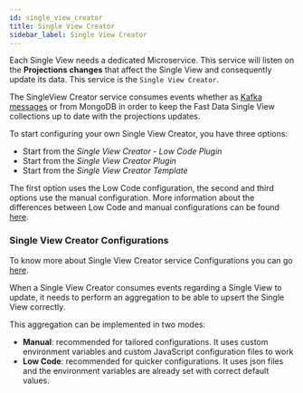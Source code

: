 ```yaml
---
id: single_view_creator
title: Single View Creator
sidebar_label: Single View Creator
---
```


Each Single View needs a dedicated Microservice. This service will listen on the **Projections changes** that affect the Single View and consequently update its data. This service is the `Single View Creator`.

The SingleView Creator service consumes events whether as [Kafka messages](https://kafka.apache.org/intro#intro_concepts_and_terms) or from MongoDB in order to keep the Fast Data Single View collections up to date with the projections updates.

To start configuring your own Single View Creator, you have three options:

* Start from the *Single View Creator - Low Code Plugin*
* Start from the *Single View Creator Plugin*
* Start from the *Single View Creator Template*

The first option uses the Low Code configuration, the second and third options use the manual configuration. More information about the differences between Low Code and manual configurations can be found [here](/products/fast_data/no_code_overview.md).

### Single View Creator Configurations

To know more about Single View Creator service Configurations you can go [here](/products/fast_data/configuration/single_view_creator/index.md).

When a Single View Creator consumes events regarding a Single View to update, it needs to perform an aggregation to be able to upsert the Single View correctly. 

This aggregation can be implemented in two modes:
- **Manual**: recommended for tailored configurations. It uses custom environment variables and custom JavaScript configuration files to work
- **Low Code**: recommended for quicker configurations. It uses json files and the environment variables are already set with correct default values.
